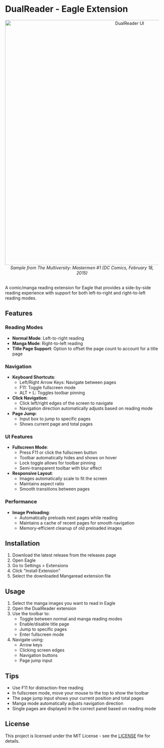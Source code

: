 # DualReader - Eagle Extension

<div align="center">
  <img src="UI.png" alt="DualReader UI" width="800"/>
  <br>
  <em>Sample from The Multiversity: Mastermen #1 (DC Comics, February 18, 2015)</em>
</div>
<br>


A comic/manga reading extension for Eagle that provides a side-by-side reading experience with support for both left-to-right and right-to-left reading modes.

## Features

### Reading Modes
- **Normal Mode**: Left-to-right reading
- **Manga Mode**: Right-to-left reading
- **Title Page Support**: Option to offset the page count to account for a title page

### Navigation
- **Keyboard Shortcuts**:
  - Left/Right Arrow Keys: Navigate between pages
  - F11: Toggle fullscreen mode
  - ALT + L: Toggles toolbar pinning
- **Click Navigation**:
  - Click left/right edges of the screen to navigate
  - Navigation direction automatically adjusts based on reading mode
- **Page Jump**:
  - Input box to jump to specific pages
  - Shows current page and total pages

### UI Features
- **Fullscreen Mode**:
  - Press F11 or click the fullscreen button
  - Toolbar automatically hides and shows on hover
  - Lock toggle allows for toolbar pinning
  - Semi-transparent toolbar with blur effect
- **Responsive Layout**:
  - Images automatically scale to fit the screen
  - Maintains aspect ratio
  - Smooth transitions between pages

### Performance
- **Image Preloading**:
  - Automatically preloads next pages while reading
  - Maintains a cache of recent pages for smooth navigation
  - Memory-efficient cleanup of old preloaded images

## Installation

1. Download the latest release from the releases page
2. Open Eagle
3. Go to Settings > Extensions
4. Click "Install Extension"
5. Select the downloaded Mangaread extension file

## Usage

1. Select the manga images you want to read in Eagle
2. Open the DualReader extension
3. Use the toolbar to:
   - Toggle between normal and manga reading modes
   - Enable/disable title page
   - Jump to specific pages
   - Enter fullscreen mode
4. Navigate using:
   - Arrow keys
   - Clicking screen edges
   - Navigation buttons
   - Page jump input

## Tips

- Use F11 for distraction-free reading
- In fullscreen mode, move your mouse to the top to show the toolbar
- The page jump input shows your current position and total pages
- Manga mode automatically adjusts navigation direction
- Single pages are displayed in the correct panel based on reading mode

## License

This project is licensed under the MIT License - see the [LICENSE](LICENSE) file for details.


